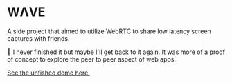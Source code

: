 # WΛVE

A side project that aimed to utilize WebRTC to share low latency screen captures with friends.

🚧 I never finished it but maybe I'll get back to it again. It was more of a proof of concept to explore the peer to peer aspect of web apps. 

[See the unfished demo here.](https://fardolieri.github.io/wave/)
